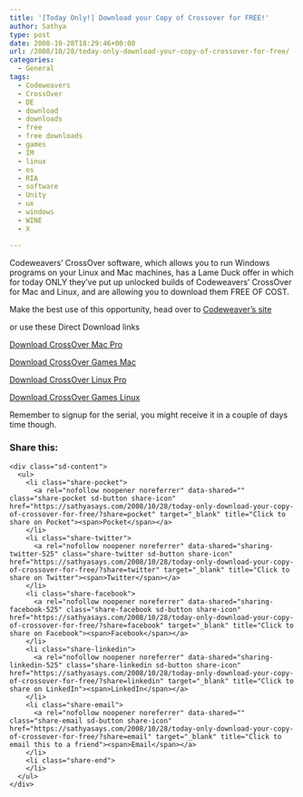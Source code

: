 ```yaml
---
title: '[Today Only!] Download your Copy of Crossover for FREE!'
author: Sathya
type: post
date: 2008-10-28T18:29:46+00:00
url: /2008/10/28/today-only-download-your-copy-of-crossover-for-free/
categories:
  - General
tags:
  - Codeweavers
  - CrossOver
  - DE
  - download
  - downloads
  - free
  - free downloads
  - games
  - IM
  - linux
  - os
  - RIA
  - software
  - Unity
  - ux
  - windows
  - WINE
  - X

---
```

Codeweavers&#8217; CrossOver software, which allows you to run Windows programs on your Linux and Mac machines, has a Lame Duck offer in which for today ONLY they&#8217;ve put up unlocked builds of Codeweavers&#8217; CrossOver for Mac and Linux, and are allowing you to download them FREE OF COST.
  
Make the best use of this opportunity, head over to [Codeweaver&#8217;s site][1]

or use these Direct Download links
  
[Download CrossOver Mac Pro][2]

[Download CrossOver Games Mac][3]

[Download CrossOver Linux Pro][4]

[Download CrossOver Games Linux][5]

Remember to signup for the serial, you might receive it in a couple of days time though.

<div class="sharedaddy sd-sharing-enabled">
  <div class="robots-nocontent sd-block sd-social sd-social-icon-text sd-sharing">
    <h3 class="sd-title">
      Share this:
    </h3>
    
    <div class="sd-content">
      <ul>
        <li class="share-pocket">
          <a rel="nofollow noopener noreferrer" data-shared="" class="share-pocket sd-button share-icon" href="https://sathyasays.com/2008/10/28/today-only-download-your-copy-of-crossover-for-free/?share=pocket" target="_blank" title="Click to share on Pocket"><span>Pocket</span></a>
        </li>
        <li class="share-twitter">
          <a rel="nofollow noopener noreferrer" data-shared="sharing-twitter-525" class="share-twitter sd-button share-icon" href="https://sathyasays.com/2008/10/28/today-only-download-your-copy-of-crossover-for-free/?share=twitter" target="_blank" title="Click to share on Twitter"><span>Twitter</span></a>
        </li>
        <li class="share-facebook">
          <a rel="nofollow noopener noreferrer" data-shared="sharing-facebook-525" class="share-facebook sd-button share-icon" href="https://sathyasays.com/2008/10/28/today-only-download-your-copy-of-crossover-for-free/?share=facebook" target="_blank" title="Click to share on Facebook"><span>Facebook</span></a>
        </li>
        <li class="share-linkedin">
          <a rel="nofollow noopener noreferrer" data-shared="sharing-linkedin-525" class="share-linkedin sd-button share-icon" href="https://sathyasays.com/2008/10/28/today-only-download-your-copy-of-crossover-for-free/?share=linkedin" target="_blank" title="Click to share on LinkedIn"><span>LinkedIn</span></a>
        </li>
        <li class="share-email">
          <a rel="nofollow noopener noreferrer" data-shared="" class="share-email sd-button share-icon" href="https://sathyasays.com/2008/10/28/today-only-download-your-copy-of-crossover-for-free/?share=email" target="_blank" title="Click to email this to a friend"><span>Email</span></a>
        </li>
        <li class="share-end">
        </li>
      </ul>
    </div>
  </div>
</div>

 [1]: http://codeweavers.com/
 [2]: http://media.codeweavers.com/pub/crossover/lameduck/crossover-pro-7.1.0.dmg
 [3]: http://media.codeweavers.com/pub/crossover/lameduck/crossover-games-7.1.1.dmg
 [4]: http://media.codeweavers.com/pub/crossover/lameduck/install-crossover-pro-7.1.0.sh
 [5]: http://media.codeweavers.com/pub/crossover/lameduck/install-crossover-games-7.1.2.sh